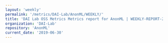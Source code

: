 ```yaml
---
layout: 'weekly'
permalink: '/metrics/DAI-Lab/AnonML/WEEKLY/'
title: 'DAI Lab OSS Metrics Metrics report for AnonML | WEEKLY-REPORT-2019-06-30'
organization: 'DAI-Lab'
repository: 'AnonML'
current_date: '2019-06-30'
---
```

